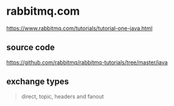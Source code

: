 # rabbitmq.com

https://www.rabbitmq.com/tutorials/tutorial-one-java.html

## source code

https://github.com/rabbitmq/rabbitmq-tutorials/tree/master/java

## exchange types

> direct, topic, headers and fanout